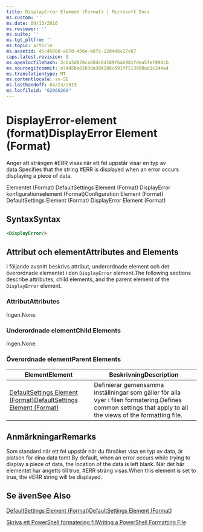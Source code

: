 ```yaml
---
title: DisplayError Element (Format) | Microsoft Docs
ms.custom: ''
ms.date: 09/13/2016
ms.reviewer: ''
ms.suite: ''
ms.tgt_pltfrm: ''
ms.topic: article
ms.assetid: 45c45800-a87d-456e-b07c-12d4d8c27c67
caps.latest.revision: 8
ms.openlocfilehash: 2c6a3d678ca68dc0d189f6ab981fdea5fef894cb
ms.sourcegitcommit: e7445ba8203da304286c591ff513900ad1c244a4
ms.translationtype: MT
ms.contentlocale: sv-SE
ms.lasthandoff: 04/23/2019
ms.locfileid: "62066268"
---
```

# <a name="displayerror-element-format"></a><span data-ttu-id="386d6-102">DisplayError-element (format)</span><span class="sxs-lookup"><span data-stu-id="386d6-102">DisplayError Element (Format)</span></span>

<span data-ttu-id="386d6-103">Anger att strängen #ERR visas när ett fel uppstår visar en typ av data.</span><span class="sxs-lookup"><span data-stu-id="386d6-103">Specifies that the string #ERR is displayed when an error occurs displaying a piece of data.</span></span>

<span data-ttu-id="386d6-104">Elementet (Format) DefaultSettings Element (Format) DisplayError konfigurationselement (Format)</span><span class="sxs-lookup"><span data-stu-id="386d6-104">Configuration Element (Format) DefaultSettings Element (Format) DisplayError Element (Format)</span></span>

## <a name="syntax"></a><span data-ttu-id="386d6-105">Syntax</span><span class="sxs-lookup"><span data-stu-id="386d6-105">Syntax</span></span>

```xml
<DisplayError/>
```

## <a name="attributes-and-elements"></a><span data-ttu-id="386d6-106">Attribut och element</span><span class="sxs-lookup"><span data-stu-id="386d6-106">Attributes and Elements</span></span>

<span data-ttu-id="386d6-107">I följande avsnitt beskrivs attribut, underordnade element och det överordnade elementet i den `DisplayError` element.</span><span class="sxs-lookup"><span data-stu-id="386d6-107">The following sections describe attributes, child elements, and the parent element of the `DisplayError` element.</span></span>

### <a name="attributes"></a><span data-ttu-id="386d6-108">Attribut</span><span class="sxs-lookup"><span data-stu-id="386d6-108">Attributes</span></span>

<span data-ttu-id="386d6-109">Ingen.</span><span class="sxs-lookup"><span data-stu-id="386d6-109">None.</span></span>

### <a name="child-elements"></a><span data-ttu-id="386d6-110">Underordnade element</span><span class="sxs-lookup"><span data-stu-id="386d6-110">Child Elements</span></span>

<span data-ttu-id="386d6-111">Ingen.</span><span class="sxs-lookup"><span data-stu-id="386d6-111">None.</span></span>

### <a name="parent-elements"></a><span data-ttu-id="386d6-112">Överordnade element</span><span class="sxs-lookup"><span data-stu-id="386d6-112">Parent Elements</span></span>

|<span data-ttu-id="386d6-113">Element</span><span class="sxs-lookup"><span data-stu-id="386d6-113">Element</span></span>|<span data-ttu-id="386d6-114">Beskrivning</span><span class="sxs-lookup"><span data-stu-id="386d6-114">Description</span></span>|
|-------------|-----------------|
|[<span data-ttu-id="386d6-115">DefaultSettings Element (Format)</span><span class="sxs-lookup"><span data-stu-id="386d6-115">DefaultSettings Element (Format)</span></span>](./defaultsettings-element-format.md)|<span data-ttu-id="386d6-116">Definierar gemensamma inställningar som gäller för alla vyer i filen formatering.</span><span class="sxs-lookup"><span data-stu-id="386d6-116">Defines common settings that apply to all the views of the formatting file.</span></span>|

## <a name="remarks"></a><span data-ttu-id="386d6-117">Anmärkningar</span><span class="sxs-lookup"><span data-stu-id="386d6-117">Remarks</span></span>

<span data-ttu-id="386d6-118">Som standard när ett fel uppstår när du försöker visa en typ av data, är platsen för dina data tomt.</span><span class="sxs-lookup"><span data-stu-id="386d6-118">By default, when an error occurs while trying to display a piece of data, the location of the data is left blank.</span></span> <span data-ttu-id="386d6-119">När det här elementet har angetts till true, #ERR sträng visas.</span><span class="sxs-lookup"><span data-stu-id="386d6-119">When this element is set to true, the #ERR string will be displayed.</span></span>

## <a name="see-also"></a><span data-ttu-id="386d6-120">Se även</span><span class="sxs-lookup"><span data-stu-id="386d6-120">See Also</span></span>

[<span data-ttu-id="386d6-121">DefaultSettings Element (Format)</span><span class="sxs-lookup"><span data-stu-id="386d6-121">DefaultSettings Element (Format)</span></span>](./defaultsettings-element-format.md)

[<span data-ttu-id="386d6-122">Skriva ett PowerShell formatering fil</span><span class="sxs-lookup"><span data-stu-id="386d6-122">Writing a PowerShell Formatting File</span></span>](./writing-a-powershell-formatting-file.md)
